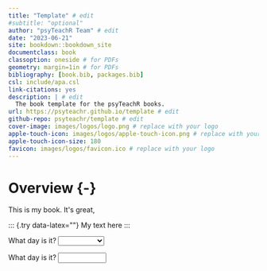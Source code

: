 ```yaml
--- 
title: "Template" # edit
#subtitle: "optional" 
author: "psyTeachR Team" # edit
date: "2023-06-21"
site: bookdown::bookdown_site
documentclass: book
classoption: oneside # for PDFs
geometry: margin=1in # for PDFs
bibliography: [book.bib, packages.bib]
csl: include/apa.csl
link-citations: yes
description: | # edit
  The book template for the psyTeachR books.
url: https://psyteachr.github.io/template # edit
github-repo: psyteachr/template # edit
cover-image: images/logos/logo.png # replace with your logo
apple-touch-icon: images/logos/apple-touch-icon.png # replace with your logo
apple-touch-icon-size: 180
favicon: images/logos/favicon.ico # replace with your logo
---
```




# Overview {-}


This is my book. It's great, 

::: {.try data-latex=""}
My text here
:::



What day is it? <select class='webex-select'><option value='blank'></option><option value=''>Monday</option><option value=''>Tuesday</option><option value='answer'>Wednesday</option></select>

What day is it? <input class='webex-solveme nospaces ignorecase' size='9' data-answer='["Wed","Wednesday"]'/>
